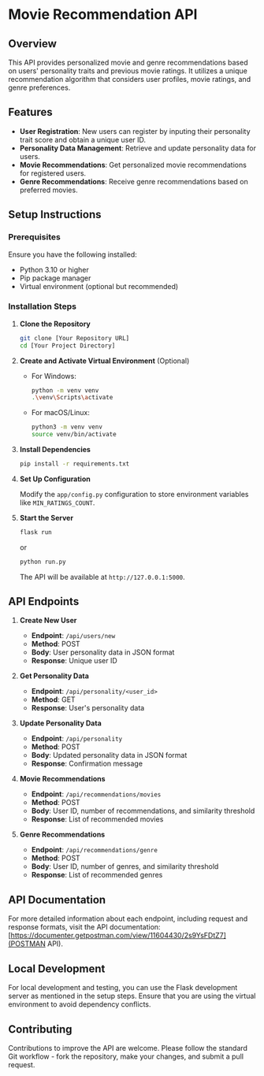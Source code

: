 # Movie Recommendation API

## Overview

This API provides personalized movie and genre recommendations based on users' personality traits and previous movie ratings. It utilizes a unique recommendation algorithm that considers user profiles, movie ratings, and genre preferences.

## Features

- **User Registration**: New users can register by inputing their personality trait score and obtain a unique user ID.
- **Personality Data Management**: Retrieve and update personality data for users.
- **Movie Recommendations**: Get personalized movie recommendations for registered users.
- **Genre Recommendations**: Receive genre recommendations based on preferred movies.

## Setup Instructions

### Prerequisites

Ensure you have the following installed:
- Python 3.10 or higher
- Pip package manager
- Virtual environment (optional but recommended)

### Installation Steps

1. **Clone the Repository**

    ```bash
    git clone [Your Repository URL]
    cd [Your Project Directory]
    ```

2. **Create and Activate Virtual Environment** (Optional)

    - For Windows:
        ```bash
        python -m venv venv
        .\venv\Scripts\activate
        ```
    - For macOS/Linux:
        ```bash
        python3 -m venv venv
        source venv/bin/activate
        ```

3. **Install Dependencies**

    ```bash
    pip install -r requirements.txt
    ```

4. **Set Up Configuration**

    Modify the `app/config.py` configuration to store environment variables like `MIN_RATINGS_COUNT`.

5. **Start the Server**

    ```bash
    flask run
    ```
    or 

    ```bash
    python run.py
    ```

    The API will be available at `http://127.0.0.1:5000`.

## API Endpoints

1. **Create New User**
   
   - **Endpoint**: `/api/users/new`
   - **Method**: POST
   - **Body**: User personality data in JSON format
   - **Response**: Unique user ID

2. **Get Personality Data**
   
   - **Endpoint**: `/api/personality/<user_id>`
   - **Method**: GET
   - **Response**: User's personality data

3. **Update Personality Data**
   
   - **Endpoint**: `/api/personality`
   - **Method**: POST
   - **Body**: Updated personality data in JSON format
   - **Response**: Confirmation message

4. **Movie Recommendations**
   
   - **Endpoint**: `/api/recommendations/movies`
   - **Method**: POST
   - **Body**: User ID, number of recommendations, and similarity threshold
   - **Response**: List of recommended movies

5. **Genre Recommendations**
   
   - **Endpoint**: `/api/recommendations/genre`
   - **Method**: POST
   - **Body**: User ID, number of genres, and similarity threshold
   - **Response**: List of recommended genres

## API Documentation

For more detailed information about each endpoint, including request and response formats, visit the API documentation: [https://documenter.getpostman.com/view/11604430/2s9YsFDtZ7](POSTMAN API).

## Local Development

For local development and testing, you can use the Flask development server as mentioned in the setup steps. Ensure that you are using the virtual environment to avoid dependency conflicts.

## Contributing

Contributions to improve the API are welcome. Please follow the standard Git workflow - fork the repository, make your changes, and submit a pull request.

